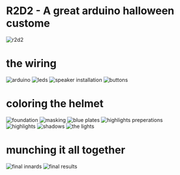 R2D2 - A great arduino halloween custome
========================================
![r2d2](https://farm6.staticflickr.com/5602/15486311338_0a32776ddd.jpg)

# the wiring
![arduino](https://farm4.staticflickr.com/3943/15647976636_4c66fc4449.jpg)
![leds](https://farm6.staticflickr.com/5598/15052336143_66b7956249.jpg)
![speaker installation](https://farm8.staticflickr.com/7483/15486312398_683240b776.jpg)
![buttons](https://farm4.staticflickr.com/3950/15485813429_99aa73a45e.jpg)

# coloring the helmet
![foundation](https://farm8.staticflickr.com/7531/15486318338_e6fee50f60.jpg)
![masking](https://farm8.staticflickr.com/7569/15486500047_e9ef41e4f3.jpg)
![blue plates](https://farm4.staticflickr.com/3946/15486902330_1be8db94d7.jpg)
![highlights preperations](https://farm8.staticflickr.com/7578/15486315858_989a655ca3.jpg)
![highlights](https://farm4.staticflickr.com/3956/15051741134_d1d13e1297.jpg)
![shadows](https://farm8.staticflickr.com/7493/15673295132_f942a1317b.jpg)
![the lights](https://farm4.staticflickr.com/3940/15669785911_88e346161f.jpg)

# munching it all together
![final innards](https://farm8.staticflickr.com/7510/15673281482_6ae109bc85.jpg)
![final results](https://farm6.staticflickr.com/5602/15486311338_0a32776ddd.jpg)

